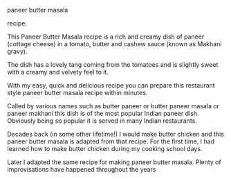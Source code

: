 paneer butter masala 

recipe:

This Paneer Butter Masala recipe is a rich and creamy dish of paneer (cottage cheese) in a tomato, butter and cashew sauce (known as Makhani gravy).

The dish has a lovely tang coming from the tomatoes and is slightly sweet with a creamy and velvety feel to it.

With my easy, quick and delicious recipe you can prepare this restaurant style paneer butter masala recipe within minutes.

Called by various names such as butter paneer or butter paneer masala or paneer makhani this dish is of the most popular Indian paneer dish. Obviously being so popular it is served in many Indian restaurants.

Decades back (in some other lifetime!) I would make butter chicken and this paneer butter masala is adapted from that recipe. For the first time, I had learned how to make butter chicken during my cooking school days.

Later I adapted the same recipe for making paneer butter masala. Plenty of improvisations have happened throughout the years
